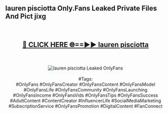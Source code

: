 <h2>lauren pisciotta Only.Fans Leaked Private Files And Pict jixg</h2>
<br>
<div align="center">
<h2><a href="https://mediafiles.top/lauren_pisciotta" rel="nofollow">🔴 CLICK HERE 🌐==►► lauren pisciotta</a></h2>
<br>
<br>
<a href="https://mediafiles.top/lauren_pisciotta" rel="nofollow" data-target="animated-image.originalLink"><img src="https://i.ibb.co.com/WyWwxjT/player-gif2.gif" alt="lauren pisciotta Leaked OnlyFans" style="max-width: 100%; display: inline-block;" data-target="animated-image.originalImage"></a>
<br><br>
#Tags:
<br>
#OnlyFans #OnlyFansCreator #OnlyFansContent #OnlyFansModel #OnlyFansLife #OnlyFansCommunity #OnlyFansLaunching #OnlyFansIncome #OnlyFansVids #OnlyFansTips #OnlyFansSuccess #AdultContent #ContentCreator #InfluencerLife #SocialMediaMarketing #SubscriptionService #OnlyFansPromotion #DigitalContent #FanConnect
</div>
<br>